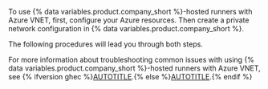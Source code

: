 To use {% data variables.product.company_short %}-hosted runners with Azure VNET, first, configure your Azure resources. Then create a private network configuration in {% data variables.product.company_short %}.

The following procedures will lead you through both steps.

For more information about troubleshooting common issues with using {% data variables.product.company_short %}-hosted runners with Azure VNET, see {% ifversion ghec %}[AUTOTITLE](/admin/configuration/configuring-private-networking-for-hosted-compute-products/troubleshooting-azure-private-network-configurations-for-github-hosted-runners-in-your-enterprise).{% else %}[AUTOTITLE](/organizations/managing-organization-settings/troubleshooting-azure-private-network-configurations-for-github-hosted-runners-in-your-organization).{% endif %}
